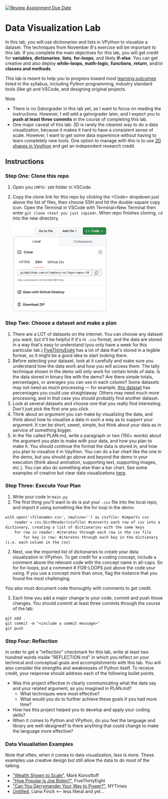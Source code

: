 [![Review Assignment Due Date](https://classroom.github.com/assets/deadline-readme-button-24ddc0f5d75046c5622901739e7c5dd533143b0c8e959d652212380cedb1ea36.svg)](https://classroom.github.com/a/HGuVCkC_)
# Data Visualization Lab

In this lab, you will use dictionaries and lists in VPython to visualize a dataset. The techniques from November 8's exercise will be important to this lab. If you complete the main objectives for this lab, you will get credit for **variables**, **dictionaries**, **lists**, **for-loops**, and likely **if-else**. You can get creative and also deploy **while-loops**, **math-logic**, **functions**, **return**, and/or **classes and methods**. 

This lab is meant to help you to progress toward most [learning outcomes](https://github.com/allegheny-college-cmpsc-100-fall-2023/course-materials#learning-outcomes) listed in the syllabus, including Python programming, industry standard tools (like git and VSCode, and designing original projects. 

> [!NOTE]
> - There is no Gatorgrader in this lab yet, as I want to focus on reading the instructions. However, I will add a gatorgrader later, and I expect you to **push at least three commits** in the course of completing this lab. 
> - One major caveat of this lab: 3D is rarely the clearest way to do a data visualization, because it makes it hard to have a consistent sense of scale. However, I want to get some data expereince without having to learn completely new tools. One option to manage with this is to use [2D shapes in Vpython](https://www.glowscript.org/docs/VPythonDocs/shapes.html) and get an independent research credit.

## Instructions 

### Step One: Clone this repo

1. Open you `CMPSC-100` folder in VSCode.
2. Copy the clone link for this repo by clicking the \<Code\> dropdown just above the list of files, then choose SSH and hit the double-square copy icon. Open the Terminal in VSCode with Terminal>New Terminal then enter `git clone <text you just copied>`. When repo finishes cloning, `cd` into the new directory. 

    <img src = 'assets/copy_thumbnail.png' width = "300px" />


### Step Two: Choose a dataset and make a plan

1. There are a LOT of datasets on the internet. You can choose any dataset you want, but it'll be helpful if it's in `.csv` format, and the data are stored in a way that's easy to understand (you only have a week for this particular lab.) [FiveThirtyEight](https://github.com/fivethirtyeight/data) has a lot of data that's stored in a legible format, so it might be a good idea to start looking there.
2. Before selecting your dataset, look at it carefully and make sure you understand how the data work and how you will access them. The tally technique shown in the demo will only work for certain kinds of data. Is the data stored in binary like with the demo? Are there simple totals, percentages, or averages you can use in each column? Some datasets may not need as much processing — for example, [this dataset](https://github.com/fivethirtyeight/data/blob/master/bad-drivers/bad-drivers.csv) has percentages you could use straightaway. Others may need much more processing, and in that case you should probably find another dataset.
3. Look at several datasets and choose one that you really find interesting. Don't just pick the first one you click.
4. Think about an *argument* you can make by visualizing the data, and think about how to visualize a data in such a way as to support your argument. It can be short, sweet, simple, but think about your data as in service of something bigger. 
5. In the file called PLAN.md, write a paragraph or two (150+ words) about the argument you plan to make with your data, and how you plan to make it. You should continue the format the data is stored in, and how you plan to visualize it in Vpython. You can do a bar chart like the one in the demo, but you should go above and beyond the demo in your execution (think about animation, supporting text, supporting images, etc.). You can also do something else than a bar chart. See some examples of creative but clear data visualizations [here](https://github.com/allegheny-college-cmpsc-100-fall-2023/Data-Visualization-Lab/blob/main/README.md#data-visualiation-examples). 

### Step Three: Execute Your Plan

1. Write your code in `main.py`
2. The first thing you'll want to do is put your `.csv` file into the local repo, and import it using something like the for loop in the demo:

```
with open('<filename>.csv', newline='') as csvfile: #imports csv
    reader = csv.DictReader(csvfile) #converts each row of csv into a dictionary, creating a list of dictionaries with the same keys
    for row in reader: #iterates through each row in the csv file
        for key in row: #iterates through each key in the dictionary (i.e. each column in the csv)
```
2. Next, use the imported list of dictionaries to create your data visualization in VPython. To get credit for a coding concept, include a comment above the relevant code with the concept name in all-caps. So for for-loops, put a comment # FOR-LOOPS just above the code your using. If you use a concept more than once, flag the instance that you found the most challenging.

You also must document code thoroughly with comments to get credit.

3. Each time you add a major change to your code, commit and push those changes. You should commit at least three commits through the course of the lab:
   
```
git add .
git commit -m "<include a commit message>"
git push

```
### Step Four: Reflection

In order to get a "reflection" checkmark for this lab, write at least two hundred words inside "REFLECTION.md" in which you reflect on your technical and conceptual goals and accomplishments with this lab. You will also consider the strengths and weaknesses of Python itself. To receive credit, your response should address each of the following bullet points.

- Was this project effective in clearly communicating what the data say and your related argument, as you imagined in PLAN.md?
    - What techniques were most effective?
    - What would you do to further achieve these goals if you had more time?
- How has this project helped you to develop and apply your coding skills?
- When it comes to Python and VPython, do you feel the language and library are well-designed? Is there anything that could change to make the language more effective?

### Data Visualiation Examples

Note that often, when it comes to data visualization, less is more. These examples use creative design but still allow the data to do most of the talking. 

- ["Wealth Shown to Scale"](https://mkorostoff.github.io/1-pixel-wealth/), Mark Korosftoff
- ["How Popular is Joe Biden?"](https://projects.fivethirtyeight.com/polls/approval/joe-biden/?ex_cid=abcpromo), FiveThirtyEight
- ["Can You Gerrymander Your Way to Power?"](https://www.nytimes.com/interactive/2022/01/27/us/politics/congressional-gerrymandering-redistricting-game-2022.html), NYTimes
- [Untitled](https://www.instagram.com/p/BDMJ4G2B3nG/?taken-by=lianafinck), Liana Finck <-- less literal and yet...
